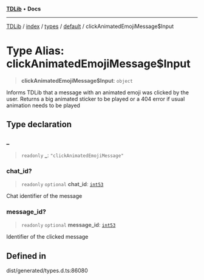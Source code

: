 [**TDLib**](../../../../../../README.md) • **Docs**

***

[TDLib](../../../../../../modules.md) / [index](../../../../../README.md) / [types](../../../README.md) / [default](../README.md) / clickAnimatedEmojiMessage$Input

# Type Alias: clickAnimatedEmojiMessage$Input

> **clickAnimatedEmojiMessage$Input**: `object`

Informs TDLib that a message with an animated emoji was clicked by the user. Returns a big animated sticker to be played or a 404 error if usual animation needs to be played

## Type declaration

### \_

> `readonly` **\_**: `"clickAnimatedEmojiMessage"`

### chat\_id?

> `readonly` `optional` **chat\_id**: [`int53`](int53.md)

Chat identifier of the message

### message\_id?

> `readonly` `optional` **message\_id**: [`int53`](int53.md)

Identifier of the clicked message

## Defined in

dist/generated/types.d.ts:86080
